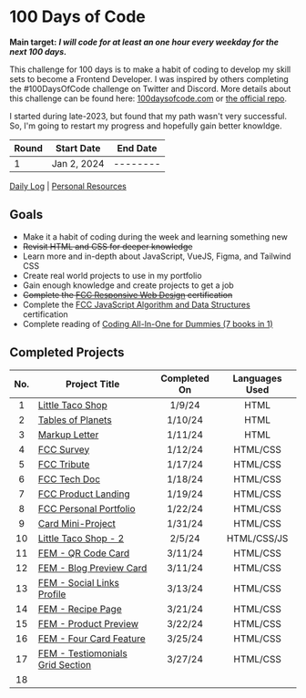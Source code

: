 # 100 Days of Code

**Main target:** ***I will code for at least an one hour every weekday for the next 100 days.***

This challenge for 100 days is to make a habit of coding to develop my skill sets to become a Frontend Developer. I was inspired by others completing the #100DaysOfCode challenge on Twitter and Discord. More details about this challenge can be found here: [100daysofcode.com](http://100daysofcode.com/ "100daysofcode.com") or [the official repo](https://github.com/Kallaway/100-days-of-code "the official repo").

I started during late-2023, but found that my path wasn't very successful. So, I'm going to restart my progress and hopefully gain better knowldge.

|Round |  Start Date | End Date |
| ------------ | ------------ | ------------ |
| 1 | Jan 2, 2024 | --------|

[Daily Log](https://github.com/kylecreate/100DaysOfCode/blob/main/r1-log.md) | [Personal Resources](https://github.com/kylecreate/100DaysOfCode/blob/main/resources.md)

## Goals
- Make it a habit of coding during the week and learning something new
- ~~Revisit HTML and CSS for deeper knowledge~~
- Learn more and in-depth about JavaScript, VueJS, Figma, and Tailwind CSS
- Create real world projects to use in my portfolio
- Gain enough knowledge and create projects to get a job
- ~~Complete the [FCC Responsive Web Design](https://www.freecodecamp.org/learn/2022/responsive-web-design/) certification~~
- Complete the [FCC JavaScript Algorithm and Data Structures](https://www.freecodecamp.org/learn/javascript-algorithms-and-data-structures-v8/) certification
- Complete reading of [Coding All-In-One for Dummies (7 books in 1)](https://www.dummies.com/book/technology/programming-web-design/coding/coding-all-in-one-for-dummies-281666/)

## Completed Projects

| No.  |  Project Title  |  Completed On | Languages Used
| :------------: | ------------ | :------------: | :------------: |
| 1  | [Little Taco Shop](https://github.com/kylecreate/LTS) | 1/9/24 | HTML |
| 2 | [Tables of Planets](https://github.com/kylecreate/TableOfPlanets) | 1/10/24 | HTML |
| 3 | [Markup Letter](https://github.com/kylecreate/MarkupLetter) | 1/11/24 | HTML |
| 4 | [FCC Survey](https://github.com/kylecreate/FCC-Survey) | 1/12/24 | HTML/CSS |
| 5 | [FCC Tribute](https://github.com/kylecreate/FCC-Tribute) | 1/17/24 | HTML/CSS |
| 6 | [FCC Tech Doc](https://github.com/kylecreate/FCC-TechDoc) | 1/18/24 | HTML/CSS |
| 7 | [FCC Product Landing](https://github.com/kylecreate/FCC-ProductLanding) | 1/19/24 | HTML/CSS |
| 8 | [FCC Personal Portfolio](https://github.com/kylecreate/FCC-Portfolio) | 1/22/24 | HTML/CSS |
| 9 | [Card Mini-Project](https://github.com/kylecreate/CardMiniProject) | 1/31/24 | HTML/CSS |
| 10 | [Little Taco Shop - 2](https://github.com/kylecreate/LTS2) | 2/5/24 | HTML/CSS/JS |
| 11 | [FEM - QR Code Card](https://github.com/kylecreate/QRCode)| 3/11/24 | HTML/CSS |
| 12 | [FEM - Blog Preview Card](https://github.com/kylecreate/BlogPreview) | 3/11/24 | HTML/CSS |
| 13 | [FEM - Social Links Profile](https://github.com/kylecreate/SocialLinks) | 3/13/24 | HTML/CSS |
| 14 | [FEM - Recipe Page](https://github.com/kylecreate/RecipePage) | 3/21/24  | HTML/CSS |
| 15 | [FEM - Product Preview](https://github.com/kylecreate/ProductPreview) | 3/22/24 | HTML/CSS |
| 16 | [FEM - Four Card Feature](https://github.com/kylecreate/FourCardFeature) | 3/25/24 | HTML/CSS |
| 17 | [FEM - Testiomonials Grid Section](https://github.com/kylecreate/TestimonialsGrid) | 3/27/24 | HTML/CSS |
| 18 | | | |